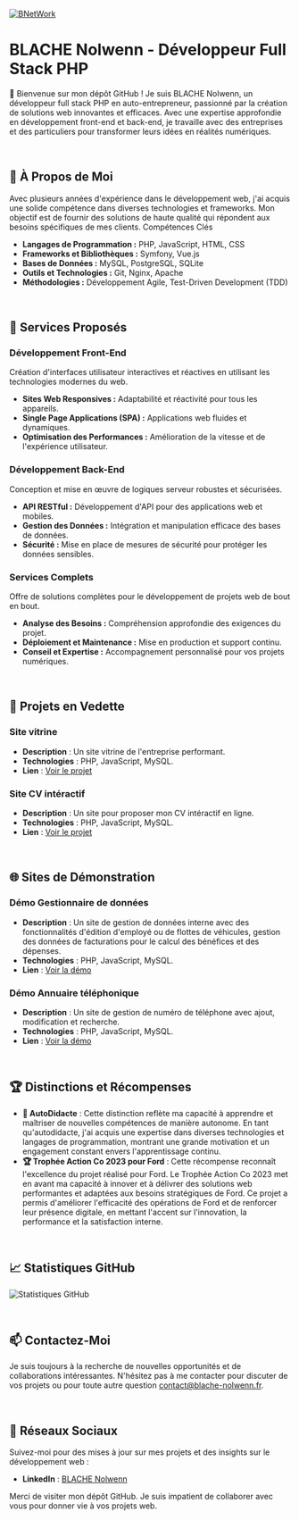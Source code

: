 [![BNetWork](https://www.blache-nolwenn.fr/public/image/logo/blache/logo-full.webp)](https://www.blache-nolwenn.fr)

# BLACHE Nolwenn - Développeur Full Stack PHP

👋 Bienvenue sur mon dépôt GitHub ! Je suis BLACHE Nolwenn, un développeur full stack PHP en auto-entrepreneur, passionné par la création de solutions web innovantes et efficaces. Avec une expertise approfondie en développement front-end et back-end, je travaille avec des entreprises et des particuliers pour transformer leurs idées en réalités numériques.

<br>

## 🚀 À Propos de Moi

Avec plusieurs années d'expérience dans le développement web, j'ai acquis une solide compétence dans diverses technologies et frameworks. Mon objectif est de fournir des solutions de haute qualité qui répondent aux besoins spécifiques de mes clients.
Compétences Clés

- **Langages de Programmation :** PHP, JavaScript, HTML, CSS
- **Frameworks et Bibliothèques :** Symfony, Vue.js
- **Bases de Données :** MySQL, PostgreSQL, SQLite
- **Outils et Technologies :** Git, Nginx, Apache
- **Méthodologies :** Développement Agile, Test-Driven Development (TDD)

<br>

## 💼 Services Proposés

### Développement Front-End

Création d'interfaces utilisateur interactives et réactives en utilisant les technologies modernes du web.

- **Sites Web Responsives :** Adaptabilité et réactivité pour tous les appareils.
- **Single Page Applications (SPA) :** Applications web fluides et dynamiques.
- **Optimisation des Performances :** Amélioration de la vitesse et de l'expérience utilisateur.

### Développement Back-End

Conception et mise en œuvre de logiques serveur robustes et sécurisées.

- **API RESTful :** Développement d'API pour des applications web et mobiles.
- **Gestion des Données :** Intégration et manipulation efficace des bases de données.
- **Sécurité :** Mise en place de mesures de sécurité pour protéger les données sensibles.

### Services Complets

Offre de solutions complètes pour le développement de projets web de bout en bout.

- **Analyse des Besoins :** Compréhension approfondie des exigences du projet.
- **Déploiement et Maintenance :** Mise en production et support continu.
- **Conseil et Expertise :** Accompagnement personnalisé pour vos projets numériques.

<br>

## 🌟 **Projets en Vedette**

### Site vitrine
- **Description** : Un site vitrine de l'entreprise performant.
- **Technologies** : PHP, JavaScript, MySQL.
- **Lien** : [Voir le projet](https://www.blache-nolwenn.fr)

### Site CV intéractif
- **Description** : Un site pour proposer mon CV intéractif en ligne.
- **Technologies** : PHP, JavaScript, MySQL.
- **Lien** : [Voir le projet](https://www.cv.blache-nolwenn.fr)

<br>

## 🌐 **Sites de Démonstration**

### Démo Gestionnaire de données
- **Description** : Un site de gestion de données interne avec des fonctionnalités d'édition d'employé ou de flottes de véhicules, gestion des données de facturations pour le calcul des bénéfices et des dépenses.
- **Technologies** : PHP, JavaScript, MySQL.
- **Lien** : [Voir la démo](https://www.demo.data-manager.blache-nolwenn.fr)

### Démo Annuaire téléphonique
- **Description** : Un site de gestion de numéro de téléphone avec ajout, modification et recherche.
- **Technologies** : PHP, JavaScript, MySQL.
- **Lien** : [Voir la démo](https://demo.phone-book.blache-nolwenn.fr)

<br>

## 🏆 Distinctions et Récompenses

- **📃 AutoDidacte** : Cette distinction reflète ma capacité à apprendre et maîtriser de nouvelles compétences de manière autonome.
En tant qu'autodidacte, j'ai acquis une expertise dans diverses technologies et langages de programmation, montrant une grande motivation et un engagement constant envers l'apprentissage continu.
- **🏆 Trophée Action Co 2023 pour Ford** : Cette récompense reconnaît l'excellence du projet réalisé pour Ford. Le Trophée Action Co 2023 met en avant ma capacité à innover et à délivrer des solutions web performantes et adaptées aux besoins stratégiques de Ford.
Ce projet a permis d'améliorer l'efficacité des opérations de Ford et de renforcer leur présence digitale, en mettant l'accent sur l'innovation, la performance et la satisfaction interne.

<br>

## 📈 Statistiques GitHub

![Statistiques GitHub](https://github-readme-stats.vercel.app/api?username=neshkel&show_icons=true)

<br>

## 📫 Contactez-Moi

Je suis toujours à la recherche de nouvelles opportunités et de collaborations intéressantes. N'hésitez pas à me contacter pour discuter de vos projets ou pour toute autre question [contact@blache-nolwenn.fr](mailto:contact@blache-nolwenn.fr).

<br>

## 🔗 Réseaux Sociaux

Suivez-moi pour des mises à jour sur mes projets et des insights sur le développement web :

- **LinkedIn** : [BLACHE Nolwenn](https://www.linkedin.com/in/bn-web)

Merci de visiter mon dépôt GitHub. Je suis impatient de collaborer avec vous pour donner vie à vos projets web.

